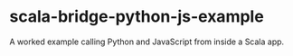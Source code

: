 # scala-bridge-python-js-example
A worked example calling Python and JavaScript from inside a Scala app.
